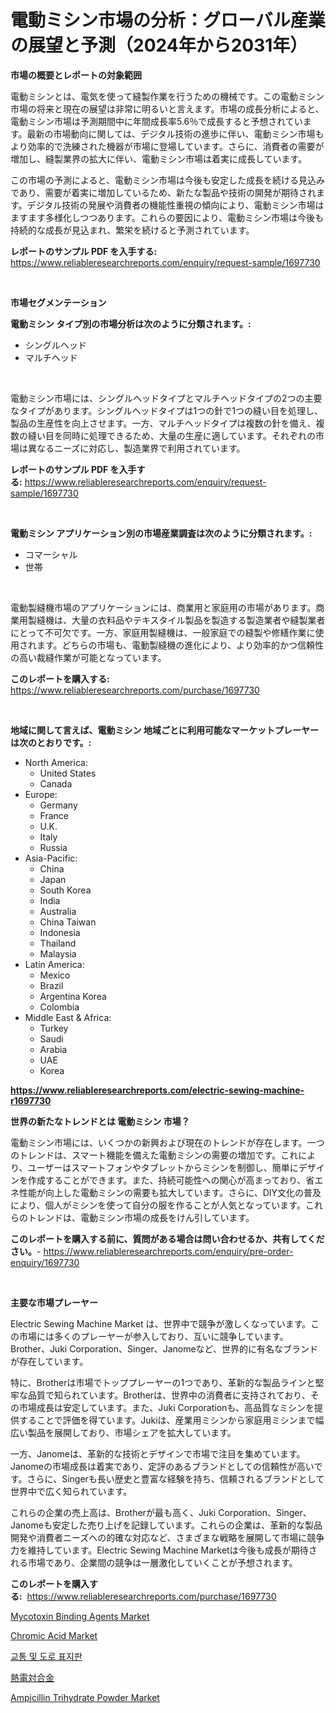 <p><h1>電動ミシン市場の分析：グローバル産業の展望と予測（2024年から2031年）</h1></p><p><strong>市場の概要とレポートの対象範囲</strong></p>
<p><p>電動ミシンとは、電気を使って縫製作業を行うための機械です。この電動ミシン市場の将来と現在の展望は非常に明るいと言えます。市場の成長分析によると、電動ミシン市場は予測期間中に年間成長率5.6％で成長すると予想されています。最新の市場動向に関しては、デジタル技術の進歩に伴い、電動ミシン市場もより効率的で洗練された機器が市場に登場しています。さらに、消費者の需要が増加し、縫製業界の拡大に伴い、電動ミシン市場は着実に成長しています。</p><p>この市場の予測によると、電動ミシン市場は今後も安定した成長を続ける見込みであり、需要が着実に増加しているため、新たな製品や技術の開発が期待されます。デジタル技術の発展や消費者の機能性重視の傾向により、電動ミシン市場はますます多様化しつつあります。これらの要因により、電動ミシン市場は今後も持続的な成長が見込まれ、繁栄を続けると予測されています。</p></p>
<p><strong>レポートのサンプル PDF を入手する:</strong> <a href="https://www.reliableresearchreports.com/enquiry/request-sample/1697730">https://www.reliableresearchreports.com/enquiry/request-sample/1697730</a></p>
<p>&nbsp;</p>
<p><strong>市場セグメンテーション</strong></p>
<p><strong>電動ミシン タイプ別の市場分析は次のように分類されます。:</strong></p>
<p><ul><li>シングルヘッド</li><li>マルチヘッド</li></ul></p>
<p>&nbsp;</p>
<p><p>電動ミシン市場には、シングルヘッドタイプとマルチヘッドタイプの2つの主要なタイプがあります。シングルヘッドタイプは1つの針で1つの縫い目を処理し、製品の生産性を向上させます。一方、マルチヘッドタイプは複数の針を備え、複数の縫い目を同時に処理できるため、大量の生産に適しています。それぞれの市場は異なるニーズに対応し、製造業界で利用されています。</p></p>
<p><strong>レポートのサンプル PDF を入手する:</strong>&nbsp;<a href="https://www.reliableresearchreports.com/enquiry/request-sample/1697730">https://www.reliableresearchreports.com/enquiry/request-sample/1697730</a></p>
<p>&nbsp;</p>
<p><strong> 電動ミシン アプリケーション別の市場産業調査は次のように分類されます。:</strong></p>
<p><ul><li>コマーシャル</li><li>世帯</li></ul></p>
<p>&nbsp;</p>
<p><p>電動製縫機市場のアプリケーションには、商業用と家庭用の市場があります。商業用製縫機は、大量の衣料品やテキスタイル製品を製造する製造業者や縫製業者にとって不可欠です。一方、家庭用製縫機は、一般家庭での縫製や修繕作業に使用されます。どちらの市場も、電動製縫機の進化により、より効率的かつ信頼性の高い裁縫作業が可能となっています。</p></p>
<p><strong>このレポートを購入する:</strong>&nbsp; <a href="https://www.reliableresearchreports.com/purchase/1697730">https://www.reliableresearchreports.com/purchase/1697730</a></p>
<p>&nbsp;</p>
<p><strong>地域に関して言えば、電動ミシン 地域ごとに利用可能なマーケットプレーヤーは次のとおりです。:</strong></p>
<p><ul>
    <li>
        North America:
        <ul>
            <li>United States</li>
            <li>Canada</li>
        </ul>
    </li>
    <li>
        Europe:
        <ul>
            <li>Germany</li>
            <li>France</li>
            <li>U.K.</li>
            <li>Italy</li>
            <li>Russia</li>
        </ul>
    </li>
    <li>
        Asia-Pacific:
        <ul>
            <li>China</li>
            <li>Japan</li>
            <li>South Korea</li>
            <li>India</li>
            <li>Australia</li>
            <li>China Taiwan</li>
            <li>Indonesia</li>
            <li>Thailand</li>
            <li>Malaysia</li>
        </ul>
    </li>
    <li>
        Latin America:
        <ul>
            <li>Mexico</li>
            <li>Brazil</li>
            <li>Argentina Korea</li>
            <li>Colombia</li>
        </ul>
    </li>
    <li>
        Middle East & Africa:
        <ul>
            <li>Turkey</li>
            <li>Saudi</li>
            <li>Arabia</li>
            <li>UAE</li>
            <li>Korea</li>
        </ul>
    </li>
    </ul></p>
<p><strong><a href="https://www.reliableresearchreports.com/electric-sewing-machine-r1697730">https://www.reliableresearchreports.com/electric-sewing-machine-r1697730</a></strong>&nbsp;</p>
<p><strong>世界の新たなトレンドとは 電動ミシン 市場？</strong></p>
<p><p>電動ミシン市場には、いくつかの新興および現在のトレンドが存在します。一つのトレンドは、スマート機能を備えた電動ミシンの需要の増加です。これにより、ユーザーはスマートフォンやタブレットからミシンを制御し、簡単にデザインを作成することができます。また、持続可能性への関心が高まっており、省エネ性能が向上した電動ミシンの需要も拡大しています。さらに、DIY文化の普及により、個人がミシンを使って自分の服を作ることが人気となっています。これらのトレンドは、電動ミシン市場の成長をけん引しています。</p></p>
<p><strong>このレポートを購入する前に、質問がある場合は問い合わせるか、共有してください。</strong>- <a href="https://www.reliableresearchreports.com/enquiry/pre-order-enquiry/1697730">https://www.reliableresearchreports.com/enquiry/pre-order-enquiry/1697730</a></p>
<p>&nbsp;</p>
<p><strong>主要な市場プレーヤー</strong></p>
<p><p>Electric Sewing Machine Market は、世界中で競争が激しくなっています。この市場には多くのプレーヤーが参入しており、互いに競争しています。Brother、Juki Corporation、Singer、Janomeなど、世界的に有名なブランドが存在しています。</p><p>特に、Brotherは市場でトッププレーヤーの1つであり、革新的な製品ラインと堅牢な品質で知られています。Brotherは、世界中の消費者に支持されており、その市場成長は安定しています。また、Juki Corporationも、高品質なミシンを提供することで評価を得ています。Jukiは、産業用ミシンから家庭用ミシンまで幅広い製品を展開しており、市場シェアを拡大しています。</p><p>一方、Janomeは、革新的な技術とデザインで市場で注目を集めています。Janomeの市場成長は着実であり、定評のあるブランドとしての信頼性が高いです。さらに、Singerも長い歴史と豊富な経験を持ち、信頼されるブランドとして世界中で広く知られています。</p><p>これらの企業の売上高は、Brotherが最も高く、Juki Corporation、Singer、Janomeも安定した売り上げを記録しています。これらの企業は、革新的な製品開発や消費者ニーズへの的確な対応など、さまざまな戦略を展開して市場に競争力を維持しています。Electric Sewing Machine Marketは今後も成長が期待される市場であり、企業間の競争は一層激化していくことが予想されます。</p></p>
<p><strong>このレポートを購入する:</strong>&nbsp;&nbsp;<a href="https://www.reliableresearchreports.com/purchase/1697730">https://www.reliableresearchreports.com/purchase/1697730</a></p>
<p><p><a href="https://issuu.com/reportprime-2/docs/mycotoxin-binding-agents-market-size-2030.pptx">Mycotoxin Binding Agents Market</a></p><p><a href="https://sudsy-motorcycle-bbc.notion.site/Global-Chromic-Acid-Market-by-Types-Applications-and-Major-Players-with-Regional-Growth-Rate-Anal-5f72e82e102f47a2b79567fe8fa801f5">Chromic Acid Market</a></p><p><a href="https://github.com/vs019sa3m8x/Market-Research-Report-List-1/blob/main/450828320560.md">교통 및 도로 표지판</a></p><p><a href="https://medium.com/@cielostamm/%E7%86%B1%E9%9B%BB%E5%AF%BE%E5%90%88%E9%87%91%E5%B8%82%E5%A0%B4%E3%81%AF-%E5%B8%82%E5%A0%B4%E3%82%B7%E3%82%A7%E3%82%A2-%E5%B8%82%E5%A0%B4%E3%83%88%E3%83%AC%E3%83%B3%E3%83%89-%E5%B8%82%E5%A0%B4%E6%88%90%E9%95%B7%E3%81%AB%E9%96%A2%E3%81%99%E3%82%8B%E6%83%85%E5%A0%B1%E3%82%92%E6%8F%90%E4%BE%9B%E3%81%97%E3%81%BE%E3%81%99-netsuden-tai-goukin-ichiba-wa-ichiba-shea-ichiba-trendo-44bf9f44e8cd">熱電対合金</a></p><p><a href="https://issuu.com/reportprime-2/docs/ampicillin-trihydrate-powder-market-size-2030.pptx">Ampicillin Trihydrate Powder Market</a></p></p>